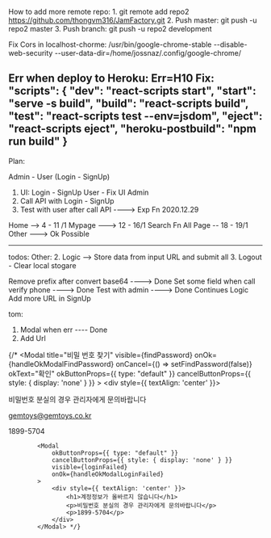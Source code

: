 How to add more remote repo:
    1. git remote add repo2 https://github.com/thongvm316/JamFactory.git
    2. Push master: git push -u repo2 master
    3. Push branch: git push -u repo2 development

Fix Cors in localhost-chorme: 
/usr/bin/google-chrome-stable --disable-web-security --user-data-dir=/home/jossnaz/.config/google-chrome/

Err when deploy to Heroku: Err=H10
Fix:
    "scripts": {
        "dev": "react-scripts start",
        "start": "serve -s build",
        "build": "react-scripts build",
        "test": "react-scripts test --env=jsdom",
        "eject": "react-scripts     eject",
        "heroku-postbuild": "npm run build"
    }
---------------------------------------------------------
Plan:

Admin - User (Login - SignUp)
1. UI: Login - SignUp User - Fix UI Admin
2. Call API with Login - SignUp
3. Test with user after call API
----> Exp Fn 2020.12.29

Home --> 4 - 11 /1
Mypage ---> 12 - 16/1
Search Fn All Page -- 18 - 19/1 
Other ---> Ok
Possible


---------------------------------------------------------
todos:
    Other:
     2. Logic --> Store data from input URL and submit all
    3. Logout - Clear local stogare

Remove prefix after convert base64 ----> Done
Set some field when call verify phone ----> Done
Test with admin  ----> Done
Continues Logic Add more URL in SignUp

tom:
1. Modal when err ---- Done
2. Add Url


























  {/* <Modal
                title="비밀 번호 찾기"
                visible={findPassword}
                onOk={handleOkModalFindPassword}
                onCancel={() => setFindPassword(false)}
                okText="확인"
                okButtonProps={{ type: "default" }}
                cancelButtonProps={{ style: { display: 'none' } }}
            >
                <div style={{ textAlign: 'center' }}>
                    <p>비밀번호 분실의 경우 관리자에게 문의바랍니다</p>
                    <p>gemtoys@gemtoys.co.kr</p>
                    <p>1899-5704</p>
                </div>
            </Modal>

            <Modal
                okButtonProps={{ type: "default" }}
                cancelButtonProps={{ style: { display: 'none' } }}
                visible={loginFailed}
                onOk={handleOkModalLoginFailed}
            >
                <div style={{ textAlign: 'center' }}>
                    <h1>계정정보가 올바르지 않습니다</h1>
                    <p>비밀번호 분실의 경우 관리자에게 문의바랍니다</p>
                    <p>1899-5704</p>
                </div>
            </Modal> */}